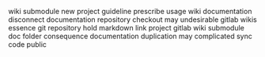 wiki submodule new project guideline prescribe usage wiki documentation disconnect documentation repository checkout may undesirable gitlab wikis essence git repository hold markdown link project gitlab wiki submodule doc folder consequence documentation duplication may complicated sync code public